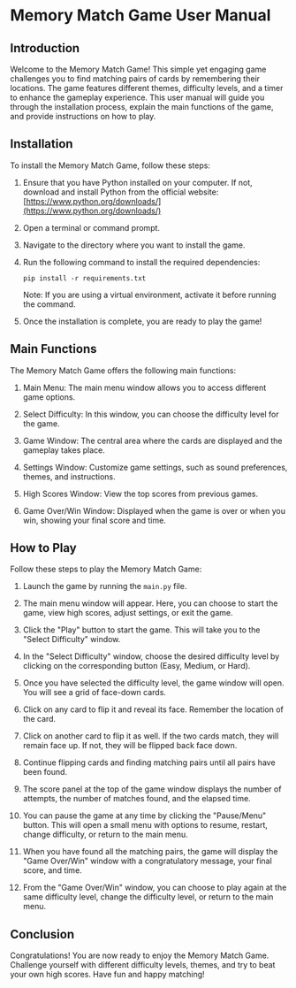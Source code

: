 # Memory Match Game User Manual

## Introduction

Welcome to the Memory Match Game! This simple yet engaging game challenges you to find matching pairs of cards by remembering their locations. The game features different themes, difficulty levels, and a timer to enhance the gameplay experience. This user manual will guide you through the installation process, explain the main functions of the game, and provide instructions on how to play.

## Installation

To install the Memory Match Game, follow these steps:

1. Ensure that you have Python installed on your computer. If not, download and install Python from the official website: [https://www.python.org/downloads/](https://www.python.org/downloads/)

2. Open a terminal or command prompt.

3. Navigate to the directory where you want to install the game.

4. Run the following command to install the required dependencies:

   ```
   pip install -r requirements.txt
   ```

   Note: If you are using a virtual environment, activate it before running the command.

5. Once the installation is complete, you are ready to play the game!

## Main Functions

The Memory Match Game offers the following main functions:

1. Main Menu: The main menu window allows you to access different game options.

2. Select Difficulty: In this window, you can choose the difficulty level for the game.

3. Game Window: The central area where the cards are displayed and the gameplay takes place.

4. Settings Window: Customize game settings, such as sound preferences, themes, and instructions.

5. High Scores Window: View the top scores from previous games.

6. Game Over/Win Window: Displayed when the game is over or when you win, showing your final score and time.

## How to Play

Follow these steps to play the Memory Match Game:

1. Launch the game by running the `main.py` file.

2. The main menu window will appear. Here, you can choose to start the game, view high scores, adjust settings, or exit the game.

3. Click the "Play" button to start the game. This will take you to the "Select Difficulty" window.

4. In the "Select Difficulty" window, choose the desired difficulty level by clicking on the corresponding button (Easy, Medium, or Hard).

5. Once you have selected the difficulty level, the game window will open. You will see a grid of face-down cards.

6. Click on any card to flip it and reveal its face. Remember the location of the card.

7. Click on another card to flip it as well. If the two cards match, they will remain face up. If not, they will be flipped back face down.

8. Continue flipping cards and finding matching pairs until all pairs have been found.

9. The score panel at the top of the game window displays the number of attempts, the number of matches found, and the elapsed time.

10. You can pause the game at any time by clicking the "Pause/Menu" button. This will open a small menu with options to resume, restart, change difficulty, or return to the main menu.

11. When you have found all the matching pairs, the game will display the "Game Over/Win" window with a congratulatory message, your final score, and time.

12. From the "Game Over/Win" window, you can choose to play again at the same difficulty level, change the difficulty level, or return to the main menu.

## Conclusion

Congratulations! You are now ready to enjoy the Memory Match Game. Challenge yourself with different difficulty levels, themes, and try to beat your own high scores. Have fun and happy matching!